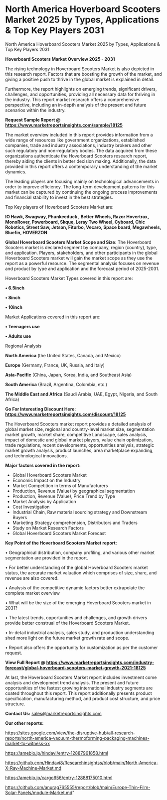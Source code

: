 # North America Hoverboard Scooters Market 2025 by Types, Applications & Top Key Players 2031
North America Hoverboard Scooters Market 2025 by Types, Applications & Top Key Players 2031

<Strong> Hoverboard Scooters Market Overview 2025 - 2031</strong>

The rising technology in Hoverboard Scooters Market is also depicted in this research report. Factors that are boosting the growth of the market, and giving a positive push to thrive in the global market is explained in detail.

Furthermore, the report highlights on emerging trends, significant drivers, challenges, and opportunities, providing all necessary data for thriving in the industry. This report market research offers a comprehensive perspective, including an in-depth analysis of the present and future scenarios within the industry.

<strong>Request Sample Report @ <a href=https://www.marketreportsinsights.com/sample/18125>https://www.marketreportsinsights.com/sample/18125</a></strong>

The market overview included in this report provides information from a wide range of resources like government organizations, established companies, trade and industry associations, industry brokers and other such regulatory and non-regulatory bodies. The data acquired from these organizations authenticate the Hoverboard Scooters research report, thereby aiding the clients in better decision making. Additionally, the data provided in this report offers a contemporary understanding of the market dynamics.

The leading players are focusing mainly on technological advancements in order to improve efficiency. The long-term development patterns for this market can be captured by continuing the ongoing process improvements and financial stability to invest in the best strategies.

Top Key players of Hoverboard Scooters Market are:

<strong>IO Hawk, Swagway, Phunkeeduck , Better Wheels, Razor Hovertrax, MonoRover, Powerboard, Skque, Leray Two Wheel, Cyboard, Chic Robotics, Street Saw, Jetson, Fiturbo, Vecaro, Space board, Megawheels, Bluefin, HOVERZON</strong>

<strong><b>Global Hoverboard Scooters Market Scope and Size:</b></strong>
The Hoverboard Scooters market is declared segment by company, region (country), type, and application. Players, stakeholders, and other participants in the global Hoverboard Scooters market will gain the market scope as they use the report as a powerful resource. The segmental analysis focuses on revenue and product by type and application and the forecast period of 2025-2031.

Hoverboard Scooters Market Types covered in this report are:

<strong>• 6.5inch

• 8inch

• 10inch</strong>

Market Applications covered in this report are:

<strong>• Teenagers use

• Adults use</strong> 

Regional Analysis

<strong>North America</strong> (the United States, Canada, and Mexico)

<strong>Europe</strong> (Germany, France, UK, Russia, and Italy)

<strong>Asia-Pacific</strong> (China, Japan, Korea, India, and Southeast Asia)

<strong>South America</strong> (Brazil, Argentina, Colombia, etc.)

<strong>The Middle East and Africa</strong> (Saudi Arabia, UAE, Egypt, Nigeria, and South Africa)

<strong>Go For Interesting Discount Here: <a href=https://www.marketreportsinsights.com/discount/18125>https://www.marketreportsinsights.com/discount/18125</a></strong>

The Hoverboard Scooters market report provides a detailed analysis of global market size, regional and country-level market size, segmentation market growth, market share, competitive Landscape, sales analysis, impact of domestic and global market players, value chain optimization, trade regulations, recent developments, opportunities analysis, strategic market growth analysis, product launches, area marketplace expanding, and technological innovations.

<strong><b>Major factors covered in the report:</b></strong>
<ul>
  <li>Global Hoverboard Scooters Market </li>
  <li>Economic Impact on the Industry</li>
  <li>Market Competition in terms of Manufacturers</li>
  <li>Production, Revenue (Value) by geographical segmentation</li>
  <li>Production, Revenue (Value), Price Trend by Type</li>
  <li>Market Analysis by Application</li>
  <li>Cost Investigation</li>
  <li>Industrial Chain, Raw material sourcing strategy and Downstream Buyers</li>
  <li>Marketing Strategy comprehension, Distributors and Traders</li>
  <li>Study on Market Research Factors</li>
  <li>Global Hoverboard Scooters Market Forecast</li>
</ul>

<strong><b>Key Point of the Hoverboard Scooters Market report:</b></strong>

• Geographical distribution, company profiling, and various other market segmentation are provided in the report.

• For better understanding of the global Hoverboard Scooters market status, the accurate market valuation which comprises of size, share, and revenue are also covered.

• Analysis of the competitive dynamic factors better extrapolate the complete market overview

• What will be the size of the emerging Hoverboard Scooters market in 2031?

• The latest trends, opportunities and challenges, and growth drivers provide better construal of the Hoverboard Scooters Market.

• In-detail industrial analysis, sales study, and production understanding shed more light on the future market growth rate and scope.

• Report also offers the opportunity for customization as per the customer request.

<strong><b>View Full Report @ <a href=https://www.marketreportsinsights.com/industry-forecast/global-hoverboard-scooters-market-growth-2021-18125>https://www.marketreportsinsights.com/industry-forecast/global-hoverboard-scooters-market-growth-2021-18125</a></b></strong>


At last, the Hoverboard Scooters Market report includes investment come analysis and development trend analysis. The present and future opportunities of the fastest growing international industry segments are coated throughout this report. This report additionally presents product specification, manufacturing method, and product cost structure, and price structure.

<strong>Contact Us:</strong>
sales@marketreportsinsights.com

<strong>Our other reports:</strong>

<a href=https://sites.google.com/view/the-disruptive-hub/all-research-reports/north-america-vacuum-thermoforming-packaging-machines-market-to-witness-xx>https://sites.google.com/view/the-disruptive-hub/all-research-reports/north-america-vacuum-thermoforming-packaging-machines-market-to-witness-xx</a>

<a href=https://ameblo.jp/hindavi/entry-12887961858.html>https://ameblo.jp/hindavi/entry-12887961858.html</a>

<a href=https://github.com/Hindavi8/Researchinsightss/blob/main/North-America-X-Ray-Machine-Market.md>https://github.com/Hindavi8/Researchinsightss/blob/main/North-America-X-Ray-Machine-Market.md</a>

<a href=https://ameblo.jp/cargo656/entry-12888175010.html>https://ameblo.jp/cargo656/entry-12888175010.html</a>

<a href=https://github.com/anurag765555/report/blob/main/Europe-Thin-Film-Solar-Panels/module-Market.md>https://github.com/anurag765555/report/blob/main/Europe-Thin-Film-Solar-Panels/module-Market.md</a>"
